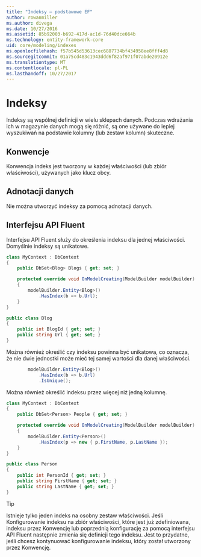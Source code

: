 ```yaml
---
title: "Indeksy — podstawowe EF"
author: rowanmiller
ms.author: divega
ms.date: 10/27/2016
ms.assetid: 85b92003-b692-417d-ac1d-76d40dce664b
ms.technology: entity-framework-core
uid: core/modeling/indexes
ms.openlocfilehash: f57b545d53613cec6887734bf434958ee8fff4d8
ms.sourcegitcommit: 01a75cd483c1943ddd6f82af971f07abde20912e
ms.translationtype: MT
ms.contentlocale: pl-PL
ms.lasthandoff: 10/27/2017
---
```

# <a name="indexes"></a>Indeksy

Indeksy są wspólnej definicji w wielu sklepach danych. Podczas wdrażania ich w magazynie danych mogą się różnić, są one używane do lepiej wyszukiwań na podstawie kolumny (lub zestaw kolumn) skuteczne.

## <a name="conventions"></a>Konwencje

Konwencja indeks jest tworzony w każdej właściwości (lub zbiór właściwości), używanych jako klucz obcy.

## <a name="data-annotations"></a>Adnotacji danych

Nie można utworzyć indeksy za pomocą adnotacji danych.

## <a name="fluent-api"></a>Interfejsu API Fluent

Interfejsu API Fluent służy do określenia indeksu dla jednej właściwości. Domyślnie indeksy są unikatowe.

<!-- [!code-csharp[Main](samples/core/Modeling/FluentAPI/Samples/Index.cs?highlight=7,8)] -->
``` csharp
class MyContext : DbContext
{
    public DbSet<Blog> Blogs { get; set; }

    protected override void OnModelCreating(ModelBuilder modelBuilder)
    {
        modelBuilder.Entity<Blog>()
            .HasIndex(b => b.Url);
    }
}

public class Blog
{
    public int BlogId { get; set; }
    public string Url { get; set; }
}
```

Można również określić czy indeksu powinna być unikatowa, co oznacza, że nie dwie jednostki może mieć tej samej wartości dla danej właściwości.

<!-- [!code-csharp[Main](samples/core/Modeling/FluentAPI/Samples/IndexUnique.cs?highlight=3)] -->
``` csharp
        modelBuilder.Entity<Blog>()
            .HasIndex(b => b.Url)
            .IsUnique();
```

Można również określić indeksu przez więcej niż jedną kolumnę.

<!-- [!code-csharp[Main](samples/core/Modeling/FluentAPI/Samples/IndexComposite.cs?highlight=7,8)] -->
``` csharp
class MyContext : DbContext
{
    public DbSet<Person> People { get; set; }

    protected override void OnModelCreating(ModelBuilder modelBuilder)
    {
        modelBuilder.Entity<Person>()
            .HasIndex(p => new { p.FirstName, p.LastName });
    }
}

public class Person
{
    public int PersonId { get; set; }
    public string FirstName { get; set; }
    public string LastName { get; set; }
}
```

> [!TIP]  
> Istnieje tylko jeden indeks na osobny zestaw właściwości. Jeśli Konfigurowanie indeksu na zbiór właściwości, które jest już zdefiniowana, indeksu przez Konwencję lub poprzednią konfigurację za pomocą interfejsu API Fluent następnie zmienia się definicji tego indeksu. Jest to przydatne, jeśli chcesz kontynuować konfigurowanie indeksu, który został utworzony przez Konwencję.
